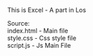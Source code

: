 This is Excel - A part in Los

Source: \
index.html - Main file \
style.css - Css style file \
script.js - Js Main File

